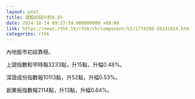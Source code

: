 ```yaml
---
layout: post
title: 滬股初段升約0.5%
date: 2024-10-14 09:37:59.000000000 +08:00
link: https://news.rthk.hk/rthk/ch/component/k2/1774380-20241014.htm
categories: rthk
---
```


內地股市初段靠穩。

上證指數較早時報3233點，升15點，升幅0.48%。

深證成份指數報10113點，升52點，升幅0.53%。

創業板指數報2114點，升13點，升幅0.64%。
